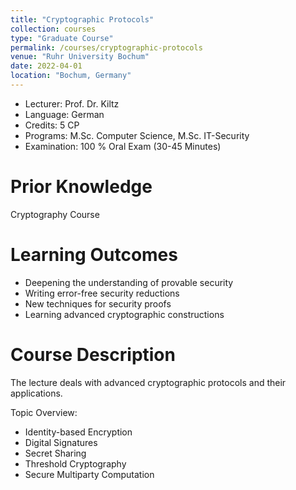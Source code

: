 ```yaml
---
title: "Cryptographic Protocols"
collection: courses
type: "Graduate Course"
permalink: /courses/cryptographic-protocols
venue: "Ruhr University Bochum"
date: 2022-04-01
location: "Bochum, Germany"
---
```


* Lecturer: Prof. Dr. Kiltz
* Language: German
* Credits: 5 CP
* Programs: M.Sc. Computer Science, M.Sc. IT-Security
* Examination: 100 % Oral Exam (30-45 Minutes)

Prior Knowledge
=====

Cryptography Course

Learning Outcomes
=====

* Deepening the understanding of provable security
* Writing error-free security reductions
* New techniques for security proofs
* Learning advanced cryptographic constructions

Course Description
======

The lecture deals with advanced cryptographic protocols and their applications. 

Topic Overview:

* Identity-based Encryption
* Digital Signatures
* Secret Sharing
* Threshold Cryptography
* Secure Multiparty Computation

